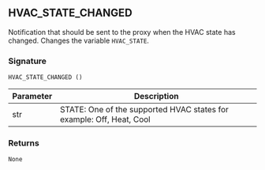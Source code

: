 ## HVAC\_STATE\_CHANGED

Notification that should be sent to the proxy when the HVAC state has changed. Changes the variable `HVAC_STATE`.


### Signature

`HVAC_STATE_CHANGED ()` 


| Parameter | Description |
| --- | --- |
| str | STATE: One of the supported HVAC states for example: Off, Heat, Cool |


### Returns

`None`

